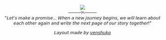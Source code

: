 <p align="center">
<div align="center"

<img src="https://64.media.tumblr.com/55490dd90ddbccdbc39e5e1f13dd872a/66eb802666754f96-3a/s2048x3072/9a2187a4a0d316ab865e0c05452c21a5eef1c900.pnj"></br>
  ────୨ৎ────<br>
"𝘓𝘦𝘵'𝘴 𝘮𝘢𝘬𝘦 𝘢 𝘱𝘳𝘰𝘮𝘪𝘴𝘦... 𝘞𝘩𝘦𝘯 𝘢 𝘯𝘦𝘸 𝘫𝘰𝘶𝘳𝘯𝘦𝘺 𝘣𝘦𝘨𝘪𝘯𝘴, 𝘸𝘦 𝘸𝘪𝘭𝘭 𝘭𝘦𝘢𝘳𝘯 𝘢𝘣𝘰𝘶𝘵 𝘦𝘢𝘤𝘩 𝘰𝘵𝘩𝘦𝘳 𝘢𝘨𝘢𝘪𝘯 𝘢𝘯𝘥 𝘸𝘳𝘪𝘵𝘦 𝘵𝘩𝘦 𝘯𝘦𝘹𝘵 𝘱𝘢𝘨𝘦 𝘰𝘧 𝘰𝘶𝘳 𝘴𝘵𝘰𝘳𝘺 𝘵𝘰𝘨𝘦𝘵𝘩𝘦𝘳!"<br>

𝘓𝘢𝘺𝘰𝘶𝘵 𝘮𝘢𝘥𝘦 𝘣𝘺 [𝘷𝘦𝘯𝘴𝘩𝘶𝘬𝘰](https://www.tumblr.com/venshuko/735841438938611712/same-same-same-anon-from-powersorry-i-just)<br>

